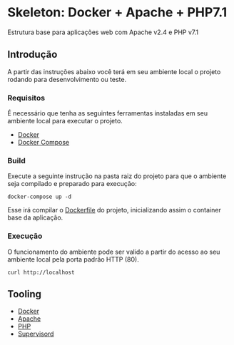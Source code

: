 # Skeleton: Docker + Apache + PHP7.1

Estrutura base para aplicações web com Apache v2.4 e PHP v7.1

## Introdução

A partir das instruções abaixo você terá em seu ambiente local o projeto rodando para desenvolvimento ou teste.

### Requisitos

É necessário que tenha as seguintes ferramentas instaladas em seu ambiente local para executar o projeto.

* [Docker](https://docs.docker.com/get-docker/)
* [Docker Compose](https://docs.docker.com/compose/install/)

### Build

Execute a seguinte instrução na pasta raiz do projeto para que o ambiente seja compilado e preparado para execução:

```
docker-compose up -d
```

Esse irá compilar o [Dockerfile](Dockerfile) do projeto, inicializando assim o container base da aplicação.


### Execução

O funcionamento do ambiente pode ser valido a partir do acesso ao seu ambiente local pela porta padrão HTTP (80).

 ```
 curl http://localhost
 ```

## Tooling

* [Docker](https://docs.docker.com/get-docker/)
* [Apache](https://httpd.apache.org/docs/2.4/)
* [PHP](https://www.php.net/docs.php)
* [Supervisord](http://supervisord.org/installing.html)
